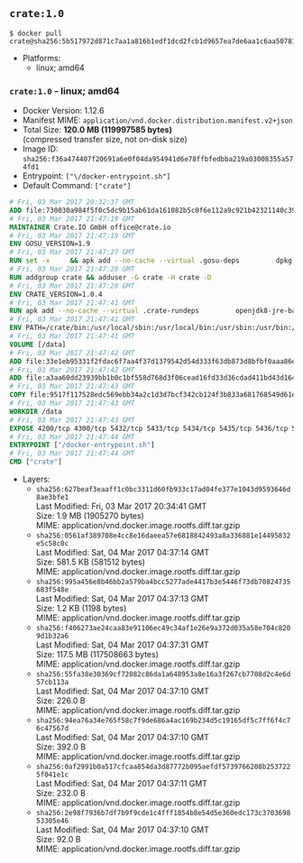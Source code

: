 ## `crate:1.0`

```console
$ docker pull crate@sha256:5b517972d871c7aa1a816b1edf1dcd2fcb1d9657ea7de6aa1c6aa50781e31f03
```

-	Platforms:
	-	linux; amd64

### `crate:1.0` - linux; amd64

-	Docker Version: 1.12.6
-	Manifest MIME: `application/vnd.docker.distribution.manifest.v2+json`
-	Total Size: **120.0 MB (119997585 bytes)**  
	(compressed transfer size, not on-disk size)
-	Image ID: `sha256:f36a474407f20691a6e0f04da954941d6e78ffbfedbba219a03008355a574fd1`
-	Entrypoint: `["\/docker-entrypoint.sh"]`
-	Default Command: `["crate"]`

```dockerfile
# Fri, 03 Mar 2017 20:32:37 GMT
ADD file:730030a984f5f0c5dc9b15ab61da161082b5c0f6e112a9c921b42321140c3927 in / 
# Fri, 03 Mar 2017 21:47:19 GMT
MAINTAINER Crate.IO GmbH office@crate.io
# Fri, 03 Mar 2017 21:47:19 GMT
ENV GOSU_VERSION=1.9
# Fri, 03 Mar 2017 21:47:27 GMT
RUN set -x     && apk add --no-cache --virtual .gosu-deps         dpkg         gnupg         curl     && export ARCH=$(echo $(dpkg --print-architecture) | cut -d"-" -f3)     && curl -o /usr/local/bin/gosu -fSL "https://github.com/tianon/gosu/releases/download/$GOSU_VERSION/gosu-$ARCH"     && curl -o /usr/local/bin/gosu.asc -fSL "https://github.com/tianon/gosu/releases/download/$GOSU_VERSION/gosu-$ARCH.asc"     && export GNUPGHOME="$(mktemp -d)"     && gpg --keyserver ha.pool.sks-keyservers.net --recv-keys B42F6819007F00F88E364FD4036A9C25BF357DD4     && gpg --batch --verify /usr/local/bin/gosu.asc /usr/local/bin/gosu     && rm -r "$GNUPGHOME" /usr/local/bin/gosu.asc     && chmod +x /usr/local/bin/gosu     && gosu nobody true     && apk del .gosu-deps
# Fri, 03 Mar 2017 21:47:28 GMT
RUN addgroup crate && adduser -G crate -H crate -D
# Fri, 03 Mar 2017 21:47:28 GMT
ENV CRATE_VERSION=1.0.4
# Fri, 03 Mar 2017 21:47:41 GMT
RUN apk add --no-cache --virtual .crate-rundeps         openjdk8-jre-base         python3         openssl         sigar     && apk add --no-cache --virtual .build-deps         curl         gnupg         tar     && curl -fSL -O https://cdn.crate.io/downloads/releases/crate-$CRATE_VERSION.tar.gz     && curl -fSL -O https://cdn.crate.io/downloads/releases/crate-$CRATE_VERSION.tar.gz.asc     && export GNUPGHOME="$(mktemp -d)"     && gpg --keyserver ha.pool.sks-keyservers.net --recv-keys 90C23FC6585BC0717F8FBFC37FAAE51A06F6EAEB     && gpg --batch --verify crate-$CRATE_VERSION.tar.gz.asc crate-$CRATE_VERSION.tar.gz     && rm -r "$GNUPGHOME" crate-$CRATE_VERSION.tar.gz.asc     && mkdir /crate     && tar -xf crate-$CRATE_VERSION.tar.gz -C /crate --strip-components=1     && rm crate-$CRATE_VERSION.tar.gz     && ln -s /usr/bin/python3 /usr/bin/python     && rm /crate/plugins/sigar/lib/libsigar-amd64-linux.so     && apk del .build-deps
# Fri, 03 Mar 2017 21:47:41 GMT
ENV PATH=/crate/bin:/usr/local/sbin:/usr/local/bin:/usr/sbin:/usr/bin:/sbin:/bin
# Fri, 03 Mar 2017 21:47:41 GMT
VOLUME [/data]
# Fri, 03 Mar 2017 21:47:42 GMT
ADD file:33e1eb95331f2fdac6f7aa4f37d1379542d54d333f63db873d8bfbf0aaa86e2d in /crate/config/crate.yml 
# Fri, 03 Mar 2017 21:47:42 GMT
ADD file:a3aa60dd23939bb1b0c1bf558d768d3f06cead16fd33d36cdad411bd43d16448 in /crate/config/logging.yml 
# Fri, 03 Mar 2017 21:47:43 GMT
COPY file:9517f117528edc569ebb34a2c1d3d7bcf342cb124f3b833a681768549d61ebfb in / 
# Fri, 03 Mar 2017 21:47:43 GMT
WORKDIR /data
# Fri, 03 Mar 2017 21:47:43 GMT
EXPOSE 4200/tcp 4300/tcp 5432/tcp 5433/tcp 5434/tcp 5435/tcp 5436/tcp 5437/tcp 5438/tcp 5439/tcp 5440/tcp 5441/tcp 5442/tcp 5443/tcp 5444/tcp 5445/tcp 5446/tcp 5447/tcp 5448/tcp 5449/tcp 5450/tcp 5451/tcp 5452/tcp 5453/tcp 5454/tcp 5455/tcp 5456/tcp 5457/tcp 5458/tcp 5459/tcp 5460/tcp 5461/tcp 5462/tcp 5463/tcp 5464/tcp 5465/tcp 5466/tcp 5467/tcp 5468/tcp 5469/tcp 5470/tcp 5471/tcp 5472/tcp 5473/tcp 5474/tcp 5475/tcp 5476/tcp 5477/tcp 5478/tcp 5479/tcp 5480/tcp 5481/tcp 5482/tcp 5483/tcp 5484/tcp 5485/tcp 5486/tcp 5487/tcp 5488/tcp 5489/tcp 5490/tcp 5491/tcp 5492/tcp 5493/tcp 5494/tcp 5495/tcp 5496/tcp 5497/tcp 5498/tcp 5499/tcp 5500/tcp 5501/tcp 5502/tcp 5503/tcp 5504/tcp 5505/tcp 5506/tcp 5507/tcp 5508/tcp 5509/tcp 5510/tcp 5511/tcp 5512/tcp 5513/tcp 5514/tcp 5515/tcp 5516/tcp 5517/tcp 5518/tcp 5519/tcp 5520/tcp 5521/tcp 5522/tcp 5523/tcp 5524/tcp 5525/tcp 5526/tcp 5527/tcp 5528/tcp 5529/tcp 5530/tcp 5531/tcp 5532/tcp
# Fri, 03 Mar 2017 21:47:44 GMT
ENTRYPOINT ["/docker-entrypoint.sh"]
# Fri, 03 Mar 2017 21:47:44 GMT
CMD ["crate"]
```

-	Layers:
	-	`sha256:627beaf3eaaff1c0bc3311d60fb933c17ad04fe377e1043d9593646d8ae3bfe1`  
		Last Modified: Fri, 03 Mar 2017 20:34:41 GMT  
		Size: 1.9 MB (1905270 bytes)  
		MIME: application/vnd.docker.image.rootfs.diff.tar.gzip
	-	`sha256:0561af389708e4cc8e16daeea57e6818842493a8a336881e14495832e5c58c0c`  
		Last Modified: Sat, 04 Mar 2017 04:37:14 GMT  
		Size: 581.5 KB (581512 bytes)  
		MIME: application/vnd.docker.image.rootfs.diff.tar.gzip
	-	`sha256:995a456e8b46bb2a579ba4bcc5277ade4417b3e5446f73db70824735683f548e`  
		Last Modified: Sat, 04 Mar 2017 04:37:13 GMT  
		Size: 1.2 KB (1198 bytes)  
		MIME: application/vnd.docker.image.rootfs.diff.tar.gzip
	-	`sha256:f406273ae24caa83e91106ec49c34af1e26e9a372d035a58e704c8209d1b32a6`  
		Last Modified: Sat, 04 Mar 2017 04:37:31 GMT  
		Size: 117.5 MB (117508663 bytes)  
		MIME: application/vnd.docker.image.rootfs.diff.tar.gzip
	-	`sha256:55fa38e30369cf72082c86da1a648953a8e16a3f267cb7708d2c4e6d57cb113a`  
		Last Modified: Sat, 04 Mar 2017 04:37:10 GMT  
		Size: 226.0 B  
		MIME: application/vnd.docker.image.rootfs.diff.tar.gzip
	-	`sha256:94ea76a34e765f58c7f9de686a4ac169b234d5c19165df5c7ff6f4c76c47567d`  
		Last Modified: Sat, 04 Mar 2017 04:37:10 GMT  
		Size: 392.0 B  
		MIME: application/vnd.docker.image.rootfs.diff.tar.gzip
	-	`sha256:0af2991b0a517cfcaa854da3d87772b095aefdf5739766208b2537225f041e1c`  
		Last Modified: Sat, 04 Mar 2017 04:37:11 GMT  
		Size: 232.0 B  
		MIME: application/vnd.docker.image.rootfs.diff.tar.gzip
	-	`sha256:2e98f7936b7df7b9f9cde1c4fff1854b8e54d5e360edc173c370369853305e46`  
		Last Modified: Sat, 04 Mar 2017 04:37:10 GMT  
		Size: 92.0 B  
		MIME: application/vnd.docker.image.rootfs.diff.tar.gzip
